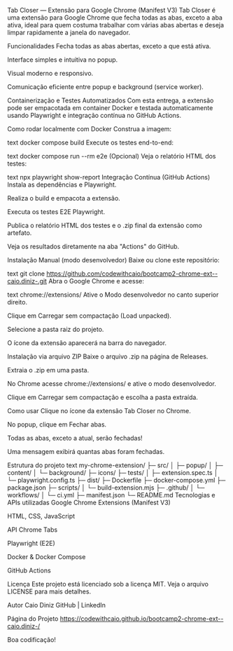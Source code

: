 Tab Closer — Extensão para Google Chrome (Manifest V3)
Tab Closer é uma extensão para Google Chrome que fecha todas as abas, exceto a aba ativa, ideal para quem costuma trabalhar com várias abas abertas e deseja limpar rapidamente a janela do navegador.

Funcionalidades
Fecha todas as abas abertas, exceto a que está ativa.

Interface simples e intuitiva no popup.

Visual moderno e responsivo.

Comunicação eficiente entre popup e background (service worker).

Containerização e Testes Automatizados
Com esta entrega, a extensão pode ser empacotada em container Docker e testada automaticamente usando Playwright e integração contínua no GitHub Actions.

Como rodar localmente com Docker
Construa a imagem:

text
docker compose build
Execute os testes end-to-end:

text
docker compose run --rm e2e
(Opcional) Veja o relatório HTML dos testes:

text
npx playwright show-report
Integração Contínua (GitHub Actions)
Instala as dependências e Playwright.

Realiza o build e empacota a extensão.

Executa os testes E2E Playwright.

Publica o relatório HTML dos testes e o .zip final da extensão como artefato.

Veja os resultados diretamente na aba "Actions" do GitHub.

Instalação Manual (modo desenvolvedor)
Baixe ou clone este repositório:

text
git clone https://github.com/codewithcaio/bootcamp2-chrome-ext--caio.diniz-.git
Abra o Google Chrome e acesse:

text
chrome://extensions/
Ative o Modo desenvolvedor no canto superior direito.

Clique em Carregar sem compactação (Load unpacked).

Selecione a pasta raiz do projeto.

O ícone da extensão aparecerá na barra do navegador.

Instalação via arquivo ZIP
Baixe o arquivo .zip na página de Releases.

Extraia o .zip em uma pasta.

No Chrome acesse chrome://extensions/ e ative o modo desenvolvedor.

Clique em Carregar sem compactação e escolha a pasta extraída.

Como usar
Clique no ícone da extensão Tab Closer no Chrome.

No popup, clique em Fechar abas.

Todas as abas, exceto a atual, serão fechadas!

Uma mensagem exibirá quantas abas foram fechadas.

Estrutura do projeto
text
my-chrome-extension/
├─ src/
│  ├─ popup/
│  ├─ content/
│  └─ background/
├─ icons/
├─ tests/
│  ├─ extension.spec.ts
│  └─ playwright.config.ts
├─ dist/
├─ Dockerfile
├─ docker-compose.yml
├─ package.json
├─ scripts/
│  └─ build-extension.mjs
├─ .github/
│  └─ workflows/
│     └─ ci.yml
├─ manifest.json
└─ README.md
Tecnologias e APIs utilizadas
Google Chrome Extensions (Manifest V3)

HTML, CSS, JavaScript

API Chrome Tabs

Playwright (E2E)

Docker & Docker Compose

GitHub Actions

Licença
Este projeto está licenciado sob a licença MIT. Veja o arquivo LICENSE para mais detalhes.

Autor
Caio Diniz
GitHub | LinkedIn

Página do Projeto
https://codewithcaio.github.io/bootcamp2-chrome-ext--caio.diniz-/

Boa codificação!
